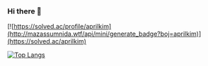 ### Hi there 👋

<!--
**HerrineKim/HerrineKim** is a ✨ _special_ ✨ repository because its `README.md` (this file) appears on your GitHub profile.

Here are some ideas to get you started:

- 🔭 I’m currently working on ...
- 🌱 I’m currently learning ...
- 👯 I’m looking to collaborate on ...
- 🤔 I’m looking for help with ...
- 💬 Ask me about ...
- 📫 How to reach me: ...
- 😄 Pronouns: ...
- ⚡ Fun fact: ...
-->

[![https://solved.ac/profile/aprilkim](http://mazassumnida.wtf/api/mini/generate_badge?boj=aprilkim)](https://solved.ac/aprilkim)

[![Top Langs](https://github-readme-stats.vercel.app/api/top-langs/?username=aprilkim)](https://github.com/aprilkim/github-readme-stats)
